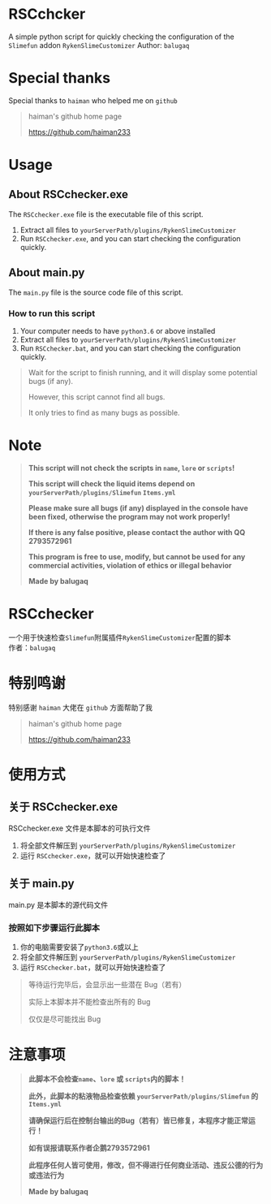 # RSCchcker

A simple python script for quickly checking the configuration of the `Slimefun` addon `RykenSlimeCustomizer`
Author: `balugaq`

# Special thanks

Special thanks to `haiman` who helped me on `github`
> haiman's github home page
>
> <https://github.com/haiman233>

# Usage

## About RSCchecker.exe

The `RSCchecker.exe` file is the executable file of this script.

1. Extract all files to `yourServerPath/plugins/RykenSlimeCustomizer`
2. Run `RSCchecker.exe`, and you can start checking the configuration quickly.

## About main.py

The `main.py` file is the source code file of this script.

### How to run this script

1. Your computer needs to have `python3.6` or above installed
2. Extract all files to `yourServerPath/plugins/RykenSlimeCustomizer`
3. Run `RSCchecker.bat`, and you can start checking the configuration quickly.

> Wait for the script to finish running, and it will display some potential bugs (if any).
>
> However, this script cannot find all bugs.
>
> It only tries to find as many bugs as possible.

# Note

> **This script will not check the scripts in `name`, `lore` or `scripts`!**
>
> **This script will check the liquid items depend on `yourServerPath/plugins/Slimefun` `Items.yml`**
>
> **Please make sure all bugs (if any) displayed in the console have been fixed, otherwise the program may not work properly!**
>
> **If there is any false positive, please contact the author with QQ 2793572961**
>
> **This program is free to use, modify, but cannot be used for any commercial activities, violation of ethics or illegal behavior**
>
> **Made by balugaq**

# RSCchecker

一个用于快速检查`Slimefun`附属插件`RykenSlimeCustomizer`配置的脚本  
作者：`balugaq`

# 特别鸣谢

特别感谢 `haiman` 大佬在 `github` 方面帮助了我
> haiman's github home page
>
> <https://github.com/haiman233>

# 使用方式

## 关于 RSCchecker.exe

RSCchecker.exe 文件是本脚本的可执行文件

1. 将全部文件解压到 `yourServerPath/plugins/RykenSlimeCustomizer`
2. 运行 `RSCchecker.exe`，就可以开始快速检查了

## 关于 main.py

main.py 是本脚本的源代码文件

### 按照如下步骤运行此脚本

1. 你的电脑需要安装了`python3.6`或以上
2. 将全部文件解压到 `yourServerPath/plugins/RykenSlimeCustomizer`
3. 运行 `RSCchecker.bat`，就可以开始快速检查了

> 等待运行完毕后，会显示出一些潜在 Bug（若有）
>
> 实际上本脚本并不能检查出所有的 Bug
>
> 仅仅是尽可能找出 Bug

# 注意事项

> **此脚本不会检查`name`、`lore` 或 `scripts`内的脚本！**
>
> **此外，此脚本的粘液物品检查依赖 `yourServerPath/plugins/Slimefun` 的 `Items.yml`**
>
> **请确保运行后在控制台输出的Bug（若有）皆已修复，本程序才能正常运行！**
>
> **如有误报请联系作者企鹅2793572961**
>
> **此程序任何人皆可使用，修改，但不得进行任何商业活动、违反公德的行为或违法行为**
>
> **Made by balugaq**
>
